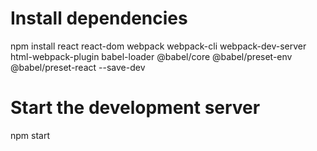 # Install dependencies
npm install react react-dom webpack webpack-cli webpack-dev-server html-webpack-plugin babel-loader @babel/core @babel/preset-env @babel/preset-react --save-dev

# Start the development server
npm start
